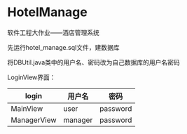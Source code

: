 # HotelManage
软件工程大作业——酒店管理系统

先运行hotel_manage.sql文件，建数据库

将DBUtil.java类中的用户名、密码改为自己数据库的用户名密码

LoginView界面：

|login|用户名|密码|
|-----|-----|-----|
|MainView|user|password|
|ManagerView|manager|password|
